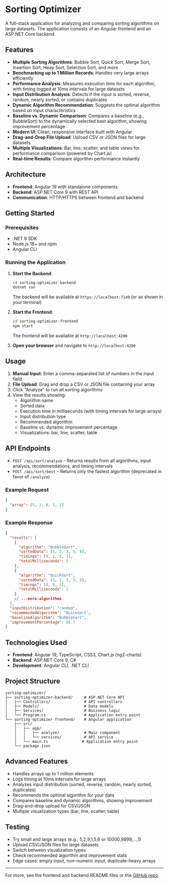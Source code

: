 # Sorting Optimizer

A full-stack application for analyzing and comparing sorting algorithms on large datasets. The application consists of an Angular frontend and an ASP.NET Core backend.

## Features

- **Multiple Sorting Algorithms**: Bubble Sort, Quick Sort, Merge Sort, Insertion Sort, Heap Sort, Selection Sort, and more
- **Benchmarking up to 1 Million Records**: Handles very large arrays efficiently
- **Performance Analysis**: Measures execution time for each algorithm, with timing logged at 10ms intervals for large datasets
- **Input Distribution Analysis**: Detects if the input is sorted, reverse, random, nearly sorted, or contains duplicates
- **Dynamic Algorithm Recommendation**: Suggests the optimal algorithm based on input characteristics
- **Baseline vs. Dynamic Comparison**: Compares a baseline (e.g., BubbleSort) to the dynamically selected best algorithm, showing improvement percentage
- **Modern UI**: Clean, responsive interface built with Angular
- **Drag-and-Drop File Upload**: Upload CSV or JSON files for large datasets
- **Multiple Visualizations**: Bar, line, scatter, and table views for performance comparison (powered by Chart.js)
- **Real-time Results**: Compare algorithm performance instantly

## Architecture

- **Frontend**: Angular 19 with standalone components
- **Backend**: ASP.NET Core 9 with REST API
- **Communication**: HTTP/HTTPS between frontend and backend

## Getting Started

### Prerequisites

- .NET 9 SDK
- Node.js 18+ and npm
- Angular CLI

### Running the Application

1. **Start the Backend**:
   ```bash
   cd sorting-optimizer-backend
   dotnet run
   ```
   The backend will be available at `https://localhost:7149` (or as shown in your terminal)

2. **Start the Frontend**:
   ```bash
   cd sorting-optimizer-frontend
   npm start
   ```
   The frontend will be available at `http://localhost:4200`

3. **Open your browser** and navigate to `http://localhost:4200`

## Usage

1. **Manual Input**: Enter a comma-separated list of numbers in the input field
2. **File Upload**: Drag and drop a CSV or JSON file containing your array
3. Click "Analyze" to run all sorting algorithms
4. View the results showing:
   - Algorithm name
   - Sorted data
   - Execution time in milliseconds (with timing intervals for large arrays)
   - Input distribution type
   - Recommended algorithm
   - Baseline vs. dynamic improvement percentage
   - Visualizations: bar, line, scatter, table

## API Endpoints

- `POST /api/sort/analyze` - Returns results from all algorithms, input analysis, recommendations, and timing intervals
- `POST /api/sort/best` - Returns only the fastest algorithm (deprecated in favor of `/analyze`)

### Example Request

```json
{
  "array": [5, 3, 8, 1, 2]
}
```

### Example Response

```json
{
  "results": [
    {
      "algorithm": "BubbleSort",
      "sortedData": [1, 2, 3, 5, 8],
      "timings": [0, 1, 2, 3],
      "totalMilliseconds": 3
    },
    {
      "algorithm": "QuickSort",
      "sortedData": [1, 2, 3, 5, 8],
      "timings": [0, 0, 1],
      "totalMilliseconds": 1
    }
    // ...more algorithms
  ],
  "inputDistribution": "random",
  "recommendedAlgorithm": "QuickSort",
  "baselineAlgorithm": "BubbleSort",
  "improvementPercentage": 66.7
}
```

## Technologies Used

- **Frontend**: Angular 19, TypeScript, CSS3, Chart.js (ng2-charts)
- **Backend**: ASP.NET Core 9, C#
- **Development**: Angular CLI, .NET CLI

## Project Structure

```
sorting-optimizer/
├── sorting-optimizer-backend/     # ASP.NET Core API
│   ├── Controllers/               # API controllers
│   ├── Models/                    # Data models
│   ├── Services/                  # Business logic
│   └── Program.cs                 # Application entry point
└── sorting-optimizer-frontend/    # Angular application
    ├── src/
    │   ├── app/
    │   │   ├── analyze/           # Main component
    │   │   └── services/          # API service
    │   └── main.ts               # Application entry point
    └── package.json
```

## Advanced Features

- Handles arrays up to 1 million elements
- Logs timing at 10ms intervals for large arrays
- Analyzes input distribution (sorted, reverse, random, nearly sorted, duplicates)
- Recommends the optimal algorithm for your data
- Compares baseline and dynamic algorithms, showing improvement
- Drag-and-drop upload for CSV/JSON
- Multiple visualization types (bar, line, scatter, table)

## Testing

- Try small and large arrays (e.g., 5,2,9,1,5,6 or 10000,9999,...,1)
- Upload CSV/JSON files for large datasets
- Switch between visualization types
- Check recommended algorithm and improvement stats
- Edge cases: empty input, non-numeric input, duplicate-heavy arrays

---

For more, see the frontend and backend README files or the [GitHub repo](https://github.com/pgvaghela/Sorting-Algorithm-Optimzier). 